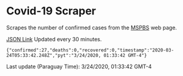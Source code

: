 # Covid-19 Scraper

Scrapes the number of confirmed cases from the [MSPBS](https://www.mspbs.gov.py/covid-19.php) web page.

[JSON Link](https://jmayalag.github.io/covid19-scrape/cases.json)
Updated every 30 minutes.
```
{"confirmed":27,"deaths":0,"recovered":0,"timestamp":"2020-03-24T05:33:42.248Z","pyt":"3/24/2020, 01:33:42 GMT-4"}
```
Last update (Paraguay Time): 3/24/2020, 01:33:42 GMT-4